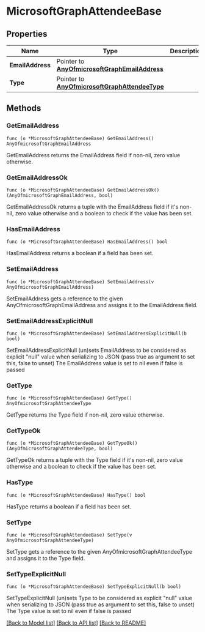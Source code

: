 # MicrosoftGraphAttendeeBase

## Properties

Name | Type | Description | Notes
------------ | ------------- | ------------- | -------------
**EmailAddress** | Pointer to [**AnyOfmicrosoftGraphEmailAddress**](anyOf&lt;microsoft.graph.emailAddress&gt;.md) |  | [optional] 
**Type** | Pointer to [**AnyOfmicrosoftGraphAttendeeType**](anyOf&lt;microsoft.graph.attendeeType&gt;.md) |  | [optional] 

## Methods

### GetEmailAddress

`func (o *MicrosoftGraphAttendeeBase) GetEmailAddress() AnyOfmicrosoftGraphEmailAddress`

GetEmailAddress returns the EmailAddress field if non-nil, zero value otherwise.

### GetEmailAddressOk

`func (o *MicrosoftGraphAttendeeBase) GetEmailAddressOk() (AnyOfmicrosoftGraphEmailAddress, bool)`

GetEmailAddressOk returns a tuple with the EmailAddress field if it's non-nil, zero value otherwise
and a boolean to check if the value has been set.

### HasEmailAddress

`func (o *MicrosoftGraphAttendeeBase) HasEmailAddress() bool`

HasEmailAddress returns a boolean if a field has been set.

### SetEmailAddress

`func (o *MicrosoftGraphAttendeeBase) SetEmailAddress(v AnyOfmicrosoftGraphEmailAddress)`

SetEmailAddress gets a reference to the given AnyOfmicrosoftGraphEmailAddress and assigns it to the EmailAddress field.

### SetEmailAddressExplicitNull

`func (o *MicrosoftGraphAttendeeBase) SetEmailAddressExplicitNull(b bool)`

SetEmailAddressExplicitNull (un)sets EmailAddress to be considered as explicit "null" value
when serializing to JSON (pass true as argument to set this, false to unset)
The EmailAddress value is set to nil even if false is passed
### GetType

`func (o *MicrosoftGraphAttendeeBase) GetType() AnyOfmicrosoftGraphAttendeeType`

GetType returns the Type field if non-nil, zero value otherwise.

### GetTypeOk

`func (o *MicrosoftGraphAttendeeBase) GetTypeOk() (AnyOfmicrosoftGraphAttendeeType, bool)`

GetTypeOk returns a tuple with the Type field if it's non-nil, zero value otherwise
and a boolean to check if the value has been set.

### HasType

`func (o *MicrosoftGraphAttendeeBase) HasType() bool`

HasType returns a boolean if a field has been set.

### SetType

`func (o *MicrosoftGraphAttendeeBase) SetType(v AnyOfmicrosoftGraphAttendeeType)`

SetType gets a reference to the given AnyOfmicrosoftGraphAttendeeType and assigns it to the Type field.

### SetTypeExplicitNull

`func (o *MicrosoftGraphAttendeeBase) SetTypeExplicitNull(b bool)`

SetTypeExplicitNull (un)sets Type to be considered as explicit "null" value
when serializing to JSON (pass true as argument to set this, false to unset)
The Type value is set to nil even if false is passed

[[Back to Model list]](../README.md#documentation-for-models) [[Back to API list]](../README.md#documentation-for-api-endpoints) [[Back to README]](../README.md)


